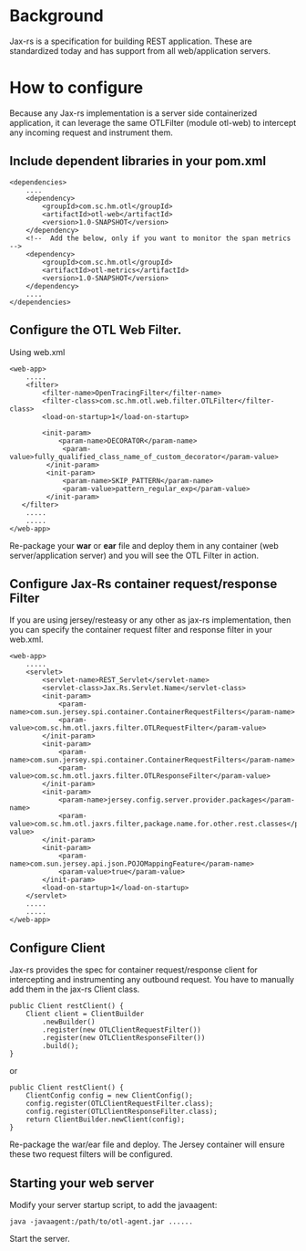 # Background

Jax-rs is a specification for building REST application. These are standardized today and has support from all web/application servers.

# How to configure

Because any Jax-rs implementation is a server side containerized application, it can leverage the same OTLFilter (module otl-web) to intercept any incoming request and instrument them. 

## Include dependent libraries in your pom.xml

```
<dependencies>
    ....
    <dependency>
        <groupId>com.sc.hm.otl</groupId>
        <artifactId>otl-web</artifactId>
        <version>1.0-SNAPSHOT</version>
    </dependency>
    <!--  Add the below, only if you want to monitor the span metrics -->
    <dependency>
        <groupId>com.sc.hm.otl</groupId>
        <artifactId>otl-metrics</artifactId>
        <version>1.0-SNAPSHOT</version>
    </dependency>
    ....
</dependencies>

```

## Configure the OTL Web Filter.

Using web.xml

```
<web-app>
    .....
    <filter>
        <filter-name>OpenTracingFilter</filter-name>
        <filter-class>com.sc.hm.otl.web.filter.OTLFilter</filter-class>
        <load-on-startup>1</load-on-startup>
        
        <init-param>
            <param-name>DECORATOR</param-name>
             <param-value>fully_qualified_class_name_of_custom_decorator</param-value>
         </init-param>
         <init-param>
             <param-name>SKIP_PATTERN</param-name>
             <param-value>pattern_regular_exp</param-value>
         </init-param>
   </filter>
    .....
    .....
</web-app>

```

Re-package your **war** or **ear** file and deploy them in any container (web server/application server) and you will see the OTL Filter in action.

## Configure Jax-Rs container request/response Filter

If you are using jersey/resteasy or any other as jax-rs implementation, then you can specify the container request filter and response filter in your web.xml.

```
<web-app>
    .....
    <servlet>  
        <servlet-name>REST_Servlet</servlet-name>  
        <servlet-class>Jax.Rs.Servlet.Name</servlet-class>  
        <init-param>
            <param-name>com.sun.jersey.spi.container.ContainerRequestFilters</param-name>
            <param-value>com.sc.hm.otl.jaxrs.filter.OTLRequestFilter</param-value>
        </init-param>
        <init-param>
            <param-name>com.sun.jersey.spi.container.ContainerRequestFilters</param-name>
            <param-value>com.sc.hm.otl.jaxrs.filter.OTLResponseFilter</param-value>
        </init-param>
        <init-param>  
            <param-name>jersey.config.server.provider.packages</param-name>  
            <param-value>com.sc.hm.otl.jaxrs.filter,package.name.for.other.rest.classes</param-value>  
        </init-param>  
        <init-param>  
            <param-name>com.sun.jersey.api.json.POJOMappingFeature</param-name>  
            <param-value>true</param-value>  
        </init-param>      
        <load-on-startup>1</load-on-startup>  
    </servlet> 
    .....
    .....
</web-app>

```

## Configure Client

Jax-rs provides the spec for container request/response client for intercepting and instrumenting any outbound request. You have to manually add them in the jax-rs Client class.

```
public Client restClient() {
    Client client = ClientBuilder
        .newBuilder()
        .register(new OTLClientRequestFilter())
        .register(new OTLClientResponseFilter())
        .build();
}
```
or

```
public Client restClient() {
    ClientConfig config = new ClientConfig();
    config.register(OTLClientRequestFilter.class);
    config.register(OTLClientResponseFilter.class);
    return ClientBuilder.newClient(config);
}
```

Re-package the war/ear file and deploy. The Jersey container will ensure these two request filters will be configured.

## Starting your web server
Modify your server startup script, to add the javaagent:

```
java -javaagent:/path/to/otl-agent.jar ......
```

Start the server.
